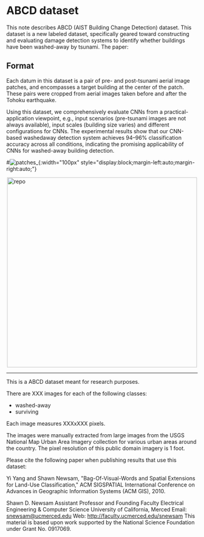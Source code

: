 # ABCD dataset

This note describes ABCD (AIST Building Change Detection) dataset.
This dataset is a new labeled dataset, specifically geared toward constructing and evaluating damage detection systems to identify whether buildings have been washed-away by tsunami.
The paper: 

## Format
Each datum in this dataset is a pair of pre- and post-tsunami aerial image patches, and encompasses a target building at the center of the patch. These pairs were cropped from aerial images taken before and after the Tohoku earthquake.

Using this dataset, we comprehensively evaluate CNNs from a practical-application viewpoint, e.g., input scenarios (pre-tsunami images are not always available), input scales (building size varies) and different configurations for CNNs. The experimental results show that our CNN-based washedaway detection system achieves 94–96% classification accuracy across all conditions, indicating the promising applicability of CNNs for washed-away building detection.

#![patches_](https://user-images.githubusercontent.com/13417696/27384118-b5539e1e-56c8-11e7-9c0c-7d06b899763f.png){:width="100px" style="display:block;margin-left:auto;margin-right:auto;"}

<p><img alt="repo" src="https://user-images.githubusercontent.com/13417696/27384118-b5539e1e-56c8-11e7-9c0c-7d06b899763f.png" style="display:block;margin-left:auto;margin-right:auto;" width="500px" /></p>



----
This is a ABCD dataset meant for research purposes.

There are XXX images for each of the following classes:
- washed-away
- surviving

Each image measures XXXxXXX pixels.

The images were manually extracted from large images from the USGS National Map Urban Area Imagery collection for various urban areas around the country. The pixel resolution of this public domain imagery is 1 foot.

Please cite the following paper when publishing results that use this dataset:

Yi Yang and Shawn Newsam, "Bag-Of-Visual-Words and Spatial Extensions for Land-Use Classification," ACM SIGSPATIAL International Conference on Advances in Geographic Information Systems (ACM GIS), 2010.

Shawn D. Newsam
Assistant Professor and Founding Faculty
Electrical Engineering & Computer Science
University of California, Merced
Email: snewsam@ucmerced.edu
Web: http://faculty.ucmerced.edu/snewsam
This material is based upon work supported by the National Science Foundation under Grant No. 0917069.
